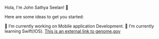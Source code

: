Hola, I'm John Sathya Seelan! 👋

Here are some ideas to get you started:

🔭 I’m currently working on Mobile application Development.
🌱 I’m currently learning Swift(IOS).
[This is an external link to genome.gov](https://www.genome.gov/)
